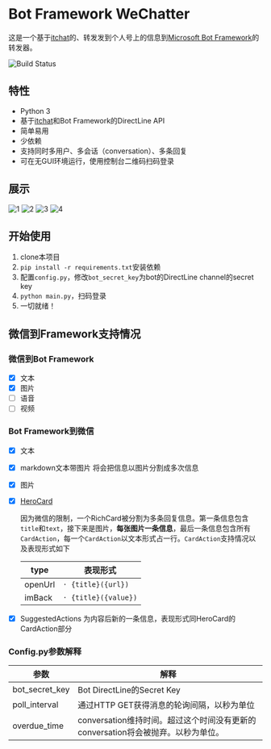 # Bot Framework WeChatter

这是一个基于[itchat](https://github.com/littlecodersh/ItChat)的、转发发到个人号上的信息到[Microsoft Bot Framework](https://dev.botframework.com/)的转发器。

![Build Status](https://travis-ci.org/njumsc/BotFrameworkWeChatter.svg?branch=master)

## 特性

- Python 3
- 基于[itchat](https://github.com/littlecodersh/ItChat)和Bot Framework的DirectLine API
- 简单易用
- 少依赖
- 支持同时多用户、多会话（conversation）、多条回复
- 可在无GUI环境运行，使用控制台二维码扫码登录

## 展示

![1](./demo/1.png)
![2](./demo/2.jpg)
![3](./demo/3.jpg)
![4](./demo/4.png)

## 开始使用

1. clone本项目
2. `pip install -r requirements.txt`安装依赖
3. 配置`config.py`，修改`bot_secret_key`为bot的DirectLine channel的secret key
4. `python main.py`，扫码登录
5. 一切就绪！

## 微信到Framework支持情况

### 微信到Bot Framework
- [x] 文本
- [x] 图片
- [ ] 语音
- [ ] 视频

### Bot Framework到微信
- [x] 文本
- [x] markdown文本带图片 将会把信息以图片分割成多次信息 
- [x] 图片
- [x] [HeroCard](https://docs.microsoft.com/en-us/bot-framework/rest-api/bot-framework-rest-connector-add-rich-cards)

    因为微信的限制，一个RichCard被分割为多条回复信息。第一条信息包含 `title`和`text`，接下来是图片，**每张图片一条信息**，最后一条信息包含所有`CardAction`，每一个`CardAction`以文本形式占一行。`CardAction`支持情况以及表现形式如下

    | type | 表现形式|
    |----------|-------------|
    | openUrl | `· {title}({url})` |
    | imBack | `· {title}({value})` |
- [x] SuggestedActions 为内容后新的一条信息，表现形式同HeroCard的CardAction部分

### Config.py参数解释

| 参数 | 解释 |
| --- | ---- |
| bot_secret_key | Bot DirectLine的Secret Key |
| poll_interval | 通过HTTP GET获得消息的轮询间隔，以秒为单位 |
| overdue_time | conversation维持时间。超过这个时间没有更新的conversation将会被抛弃。以秒为单位。|